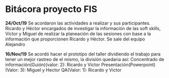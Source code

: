 # Bitácora proyecto FIS
**24/Oct/19**
Se acordaron las actividades a realizar y sus participantes. Ricardo y Héctor encargados de investigar la información de las soft skills, Víctor y Miguel de realizar la planeación de las sesiones con base a la información que proporcionen Ricardo y Héctor.
Se sale del equipo Alejandro

**16/Nov/19**
Se acordó hacer el prototipo del taller dividiendo el trabajo para tener un mejor rastreo de el mismo, la división quedaria asi:
Concentrado de información(Guión)(valor: 2): Ricardo y Victor
Presentación(Powerpoint)(Valor: 3): Miguel y Hector
QA(Valor: 1): Ricardo y Victor
